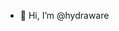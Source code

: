 - 👋 Hi, I’m @hydraware

<!---
hydraware/hydraware is a ✨ special ✨ repository because its `README.md` (this file) appears on your GitHub profile.
You can click the Preview link to take a look at your changes.
--->
